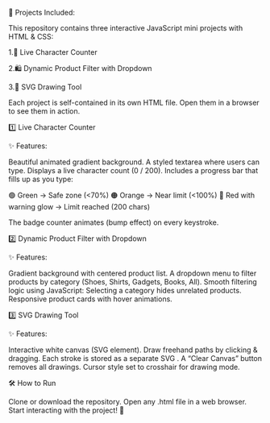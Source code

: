 🚀 Projects Included:


This repository contains three interactive JavaScript mini projects with HTML & CSS:


1.📝 Live Character Counter

2.🛍️ Dynamic Product Filter with Dropdown

3.🎨 SVG Drawing Tool

Each project is self-contained in its own HTML file. Open them in a browser to see them in action.


1️⃣ Live Character Counter


✨ Features:

Beautiful animated gradient background.
A styled textarea where users can type.
Displays a live character count (0 / 200).
Includes a progress bar that fills up as you type:

🟢 Green → Safe zone (<70%)
🟠 Orange → Near limit (<100%)
🔴 Red with warning glow → Limit reached (200 chars)

The badge counter animates (bump effect) on every keystroke.

2️⃣ Dynamic Product Filter with Dropdown


✨ Features:

Gradient background with centered product list.
A dropdown menu to filter products by category (Shoes, Shirts, Gadgets, Books, All).
Smooth filtering logic using JavaScript:
Selecting a category hides unrelated products.
Responsive product cards with hover animations.

3️⃣ SVG Drawing Tool


✨ Features:

Interactive white canvas (SVG element).
Draw freehand paths by clicking & dragging.
Each stroke is stored as a separate SVG <path>.
A “Clear Canvas” button removes all drawings.
Cursor style set to crosshair for drawing mode.

🛠️ How to Run

Clone or download the repository.
Open any .html file in a web browser.
Start interacting with the project! 🎉
